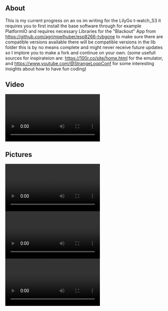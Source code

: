 ## About
This is my current progress on an os im writing for the LilyGo t-watch_S3 it requires you to first install the base software through for example PlatformIO
and requires necessary Libraries for the "Blackout" App from https://github.com/agrimpelhuber/esp8266-tvbgone to make sure there are compatible versions available there will be compatible versions in the lib folder
this is by no means complete and might never receive future updates so I implore you to make a fork and continue on your own. (some usefull sources for inspirateion are: https://100r.co/site/home.html for the emulator, and 
https://www.youtube.com/@StrangeLoopConf for some interesting insights about how to have fun coding)

## Video
![Video of the watch in action](https://github.com/CaliOn2/CaliOn2-t-watchOs/blob/main/Media/Preview.mp4)

## Pictures

![Picture1](https://github.com/CaliOn2/CaliOn2-t-watchOs/blob/main/Media/Preview.mp4)
![Picture2](https://github.com/CaliOn2/CaliOn2-t-watchOs/blob/main/Media/Preview.mp4)
![Picture3](https://github.com/CaliOn2/CaliOn2-t-watchOs/blob/main/Media/Preview.mp4)
